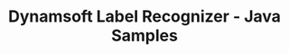 ---
layout: default-layout
title: Dynamsoft Label Recognizer -  Java Samples
description: This is the Java samples page of Dynamsoft Label Recognizer.
keywords: samples, Java
needAutoGenerateSidebar: true
---